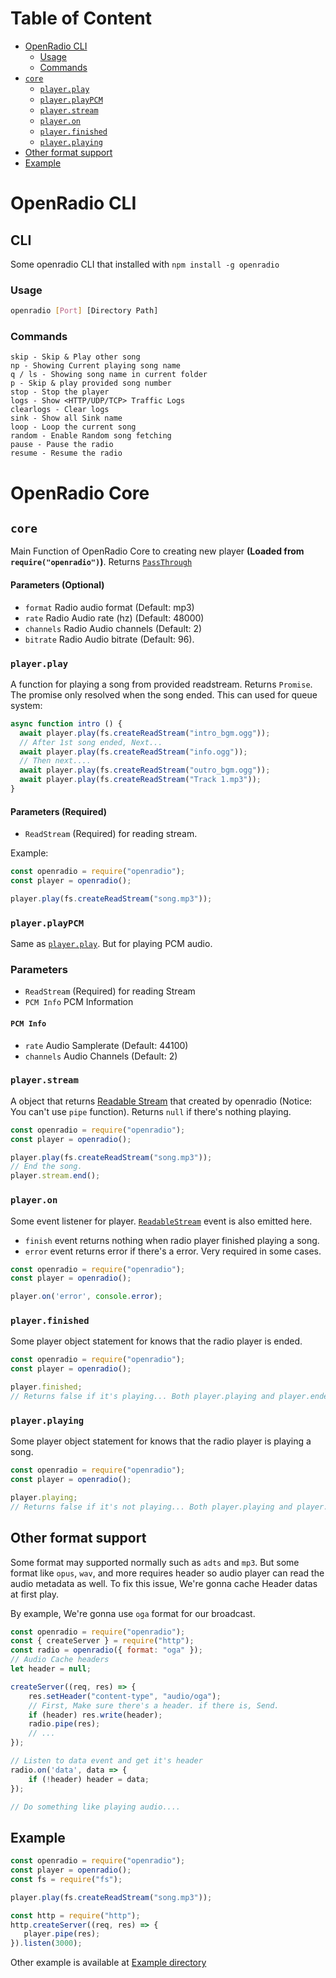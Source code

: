 # Table of Content
- [OpenRadio CLI](#cli)
  - [Usage](#usage)
  - [Commands](#commands)
- [`core`](#core)
  - [`player.play`](#playerplay)
  - [`player.playPCM`](#playerplaypcm)
  - [`player.stream`](#playerstream)
  - [`player.on`](#playeron)
  - [`player.finished`](#playerfinished)
  - [`player.playing`](#playerplaying)
- [Other format support](#other-format-support)
- [Example](#example)

# OpenRadio CLI
## CLI
Some openradio CLI that installed with `npm install -g openradio`
### Usage
```bash
openradio [Port] [Directory Path]
```
### Commands
```
skip - Skip & Play other song
np - Showing Current playing song name
q / ls - Showing song name in current folder
p - Skip & play provided song number
stop - Stop the player
logs - Show <HTTP/UDP/TCP> Traffic Logs
clearlogs - Clear logs
sink - Show all Sink name
loop - Loop the current song
random - Enable Random song fetching
pause - Pause the radio
resume - Resume the radio
```
# OpenRadio Core
## `core`
Main Function of OpenRadio Core to creating new player __(Loaded from `require("openradio")`)__. Returns [`PassThrough`](https://nodejs.org/api/stream.html#stream_class_stream_passthrough)
#### Parameters (Optional)
 - `format` Radio audio format (Default: mp3)
 - `rate` Radio Audio rate (hz) (Default: 48000)
 - `channels` Radio Audio channels (Default: 2)
 - `bitrate` Radio Audio bitrate (Default: 96).
### `player.play`
A function for playing a song from provided readstream. Returns `Promise`. The promise only resolved when the song ended. This can used for queue system:
```js
async function intro () {
  await player.play(fs.createReadStream("intro_bgm.ogg"));
  // After 1st song ended, Next...
  await player.play(fs.createReadStream("info.ogg"));
  // Then next....
  await player.play(fs.createReadStream("outro_bgm.ogg"));
  await player.play(fs.createReadStream("Track 1.mp3"));
}
```
#### Parameters **(Required)**
  - `ReadStream` (Required) for reading stream.

Example:
```js
const openradio = require("openradio");
const player = openradio();

player.play(fs.createReadStream("song.mp3"));
```
### `player.playPCM`
Same as [`player.play`](#playerplay). But for playing PCM audio.

### Parameters
  - `ReadStream` (Required) for reading Stream
  - `PCM Info` PCM Information

#### `PCM Info`
  - `rate` Audio Samplerate (Default: 44100)
  - `channels` Audio Channels (Default: 2)
  
### `player.stream`
A object that returns [Readable Stream](https://nodejs.org/api/stream.html#stream_readable_streams) that created by openradio (Notice: You can't use `pipe` function). Returns `null` if there's nothing playing.
```js
const openradio = require("openradio");
const player = openradio();

player.play(fs.createReadStream("song.mp3"));
// End the song.
player.stream.end();
```
### `player.on` 
Some event listener for player. [`ReadableStream`](https://nodejs.org/api/stream.html#stream_class_stream_readable) event is also emitted here.
  - `finish` event returns nothing when radio player finished playing a song.
  - `error` event returns error if there's a error. Very required in some cases.
```js
const openradio = require("openradio");
const player = openradio();

player.on('error', console.error);
```
### `player.finished`
Some player object statement for knows that the radio player is ended.

```js
const openradio = require("openradio");
const player = openradio();

player.finished;
// Returns false if it's playing... Both player.playing and player.ended will return false if there's nothing playing / It's new Player.
```
### `player.playing`
Some player object statement for knows that the radio player is playing a song.
```js
const openradio = require("openradio");
const player = openradio();

player.playing;
// Returns false if it's not playing... Both player.playing and player.ended will return false if there's nothing playing / It's new Player.
```

## Other format support
Some format may supported normally such as `adts` and `mp3`. But some format like `opus`, `wav`, and more requires header so audio player can read the audio metadata as well. To fix this issue, We're gonna cache Header datas at first play.

By example, We're gonna use `oga` format for our broadcast.

```js
const openradio = require("openradio");
const { createServer } = require("http");
const radio = openradio({ format: "oga" });
// Audio Cache headers
let header = null;

createServer((req, res) => {
	res.setHeader("content-type", "audio/oga");
	// First, Make sure there's a header. if there is, Send.
	if (header) res.write(header);
	radio.pipe(res);
	// ...
});

// Listen to data event and get it's header
radio.on('data', data => {
	if (!header) header = data;
});

// Do something like playing audio....
```

## Example

```js
const openradio = require("openradio");
const player = openradio();
const fs = require("fs");

player.play(fs.createReadStream("song.mp3"));

const http = require("http");
http.createServer((req, res) => {
   player.pipe(res);
}).listen(3000);
```
Other example is available at [Example directory](https://github.com/Yonle/openradio/tree/radio/example)

